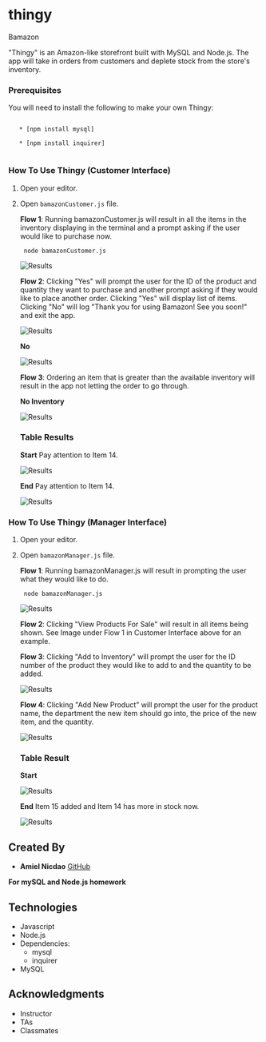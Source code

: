 # thingy 

Bamazon

"Thingy" is an Amazon-like storefront built with MySQL and Node.js. The app will take in orders from customers and deplete stock from the store's inventory. 

### Prerequisites

You will need to install the following to make your own Thingy:

```

   * [npm install mysql]

   * [npm install inquirer]
   
```

### How To Use Thingy (Customer Interface)

1. Open your editor.
2. Open `bamazonCustomer.js` file. 

    **Flow 1**: Running bamazonCustomer.js will result in all the items in the inventory displaying in the terminal and a prompt asking if the user would like to purchase now.
    
        node bamazonCustomer.js

    ![Results](allItems.png)

    **Flow 2**: Clicking "Yes" will prompt the user for the ID of the product and quantity they want to purchase and another prompt asking if they would like to place another order. Clicking "Yes" will display list of items. Clicking "No" will log "Thank you for using Bamazon! See you soon!" and exit the app. 

    ![Results](purchaseNow.png)

    **No**

    ![Results](no.png)

    **Flow 3**: Ordering an item that is greater than the available inventory will result in the app not letting the order to go through.

    **No Inventory**
    
    ![Results](noInventory.png)

    ### Table Results

    **Start**
    Pay attention to Item 14.

    ![Results](startingTable.png)

     **End**
    Pay attention to Item 14.

    ![Results](endingTable.png)

### How To Use Thingy (Manager Interface)

1. Open your editor.
2. Open `bamazonManager.js` file. 

    **Flow 1**: Running bamazonManager.js will result in prompting the user what they would like to do.
    
        node bamazonManager.js

    ![Results](managerOptions.png)

    **Flow 2**: Clicking "View Products For Sale" will result in all items being shown. See Image under Flow 1 in Customer Interface above for an example.

    **Flow 3**: Clicking "Add to Inventory" will prompt the user for the ID number of the product they would like to add to and the quantity to be added. 
    
    ![Results](addInventory.png)

    **Flow 4**: Clicking "Add New Product" will prompt the user for the product name, the department the new item should go into, the price of the new item, and the quantity.
    
    ![Results](addProduct.png)


    ### Table Result

    **Start**

    ![Results](endingTable.png)

     **End**
    Item 15 added and Item 14 has more in stock now.

    ![Results](managerTable.png)


## Created By

* **Amiel Nicdao** [GitHub](https://github.com/amielnicdao/thingy)

**For mySQL and Node.js homework**

## Technologies

* Javascript
* Node.js
* Dependencies:
    * mysql
    * inquirer
* MySQL

## Acknowledgments

* Instructor
* TAs
* Classmates

